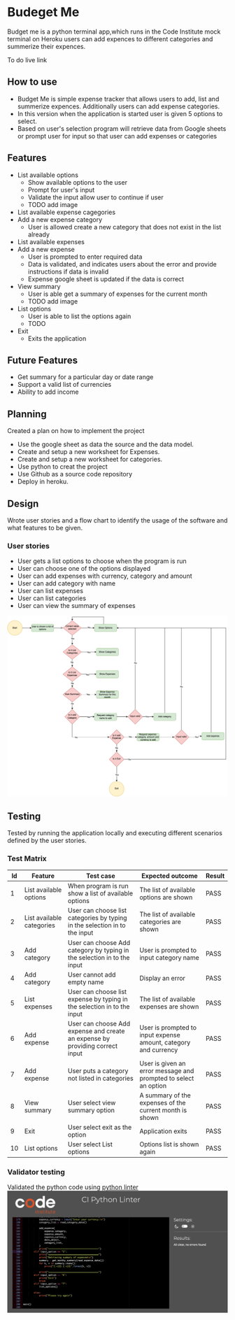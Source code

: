 # Budeget Me

Budget me is a python terminal app,which runs in the Code Institute mock terminal on Heroku users can add expences to different categories and summerize their expences.

To do live link

## How to use

- Budget Me is simple expense tracker that allows users to add, list and summerize expences. Additionally users can add expense categories.
- In this version when the application is started user is given 5 options to select.
- Based on user's selection program will retrieve data from Google sheets or prompt user for input so that user can add expenses or categories

## Features

- List available options
  - Show available options to the user
  - Prompt for user's input
  - Validate the input allow user to continue if user
  - TODO add image
- List available expense cagegories
- Add a new expense category
  - User is allowed create a new category that does not exist in the list already
- List available expenses
- Add a new expense
  - User is prompted to enter required data
  - Data is validated, and indicates users about the error and provide instructions if data is invalid
  - Expense google sheet is updated if the data is correct
- View summary
  - User is able get a summary of expenses for the current month
  - TODO add image
- List options
  - User is able to list the options again
  - TODO
- Exit
  - Exits the application

## Future Features

- Get summary for a particular day or date range
- Support a valid list of currencies
- Ability to add income

## Planning

Created a plan on how to implement the project

- Use the google sheet as data the source and the data model.
- Create and setup a new worksheet for Expenses.
- Create and setup a new worksheet for categories.
- Use python to creat the project
- Use Github as a source code repository
- Deploy in heroku.

## Design

Wrote user stories and a flow chart to identify the usage of the software and what features to be given.

### User stories

- User gets a list options to choose when the program is run
- User can choose one of the options displayed
- User can add expenses with currency, category and amount
- User can add category with name
- User can list expenses
- User can list categories
- User can view the summary of expenses

![Flow diagram](./docs/flow_diagram.drawio.png)

## Testing

Tested by running the application locally and executing different scenarios defined by the user stories.

### Test Matrix

| Id  | Feature                   | Test case                                                                    | Expected outcome                                                | Result |
| --- | ------------------------- | ---------------------------------------------------------------------------- | --------------------------------------------------------------- | ------ |
| 1   | List available options    | When program is run show a list of available options                         | The list of available options are shown                         | PASS   |
| 2   | List available categories | User can choose list categories by typing in the selection in to the input   | The list of available categories are shown                      | PASS   |
| 3   | Add category              | User can choose Add category by typing in the selection in to the input      | User is prompted to input category name                         | PASS   |
| 4   | Add category              | User cannot add empty name                                                   | Display an error                                                | PASS   |
| 5   | List expenses             | User can choose list expense by typing in the selection in to the input      | The list of available expenses are shown                        | PASS   |
| 6   | Add expense               | User can choose Add expense and create an expense by providing correct input | User is prompted to input expense amount, category and currency | PASS   |
| 7   | Add expense               | User puts a category not listed in categories                                | User is given an error message and prompted to select an option | PASS   |
| 8   | View summary              | User select view summary option                                              | A summary of the expenses of the current month is shown         | PASS   |
| 9   | Exit                      | User select exit as the option                                               | Application exits                                               | PASS   |
| 10  | List options              | User select List options                                                     | Options list is shown again                                     | PASS   |

### Validator testing

Validated the python code using [python linter](https://pep8ci.herokuapp.com/#)
![Validator screen](./docs/python_linter.png)
